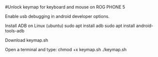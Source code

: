 #Unlock keymap for keyboard and mouse on ROG PHONE 5

Enable usb debugging in android developer options.

Install ADB on Linux (ubuntu)
sudo apt install adb
sudo apt install android-tools-adb

Download keymap.sh

Open a terminal and type:
chmod +x keymap.sh
./keymap.sh

